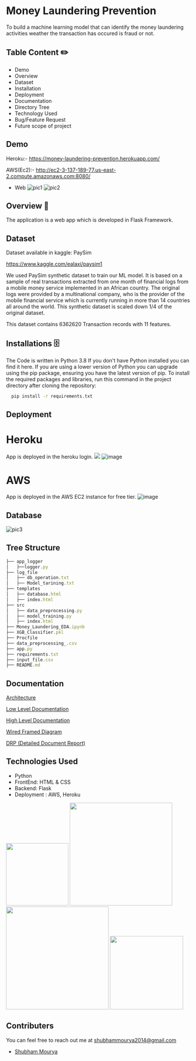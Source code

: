 
# Money Laundering Prevention

To build a machine learning model that can identify the money laundering activities weather the transaction has occured is fraud or not.

## Table Content ✏️
* Demo
* Overview
* Dataset
* Installation
* Deployment
* Documentation
* Directory Tree
* Technology Used
* Bug/Feature Request
* Future scope of project
## Demo
Heroku:- https://money-laundering-prevention.herokuapp.com/

AWS(Ec2):- http://ec2-3-137-189-77.us-east-2.compute.amazonaws.com:8080/

* Web
![pic1](https://user-images.githubusercontent.com/47842305/139574877-0f69b2d6-b1cc-4c57-9871-d36c5521425d.png)
![pic2](https://user-images.githubusercontent.com/47842305/139574888-6834b33d-0913-4a42-9a15-e3cea6f399ac.png)


## Overview  📜
The application is a web app which is developed in Flask Framework.

## Dataset  
Dataset available in kaggle: PaySim

https://www.kaggle.com/ealaxi/paysim1

We used PaySim synthetic dataset to train our ML model. It is based on a sample of real transactions extracted from one month of financial logs from a mobile money service implemented in an African country.
The original logs were provided by a multinational company, who is the provider of the mobile financial service which is currently running in more than 14 countries all around the world. This synthetic dataset is scaled down 1/4 of the original dataset.

This dataset contains 6362620 Transaction records with 11 features.

## Installations  🗄️
The Code is written in Python 3.8 If you don't have Python installed you can find it here. If you are using a lower version of Python you can upgrade using the pip package, ensuring you have the latest version of pip. To install the required packages and libraries, run this command in the project directory after cloning the repository:
```bash
  pip install -r requirements.txt
```
## Deployment

# Heroku
App is deployed in the heroku login. 
[![](https://i.imgur.com/dKmlpqX.png)](https://heroku.com)
![image]([![](https://i.imgur.com/dKmlpqX.png)](https://heroku.com))

# AWS
App is deployed in the AWS EC2 instance for free tier.
![image](https://user-images.githubusercontent.com/47842305/139574951-4d9f1732-456c-4862-b9c0-84f673c7f6b7.png)

## Database 
![pic3](https://user-images.githubusercontent.com/47842305/139574890-9579d928-05cb-4f5a-a345-b94de7c4edff.png)

## Tree Structure
```javascript
├── app_logger
│   ├──logger.py
├── log_file
│   ├── db_operation.txt
│   ├── Model_tarining.txt
├── templates
│   ├── database.html
│   ├── index.html
├── src
│   ├── data_preprocessing.py
│   ├── model_training.py
│   ├── index.html
├── Money_Laundering_EDA.ipynb
├── XGB_Classifier.pkl
├── Procfile
├── data_preprocessing_.csv
├── app.py
├── requirements.txt
├── input_file.csv
├── README.md

```


## Documentation

[Architecture](https://drive.google.com/file/d/18NdLeKn-km_UNrUmqlVfkjr07p7VS_R6/view?usp=sharing)

[Low Level Documentation](https://drive.google.com/file/d/1lOUOVy4hYDlY8_e1YQBSsK30NRFINX6g/view?usp=sharing)

[High Level Documentation](https://drive.google.com/file/d/1iM5hGrN410SSsK-6X13s17Ppaf4FoGM8/view?usp=sharing)

[Wired Framed Diagram](https://docs.google.com/document/d/1Rf90BJMVpcisedttbGoKxLp8tS9nJOJR/edit?usp=sharing&ouid=104872906058094005807&rtpof=true&sd=true)

[DRP (Detailed Document Report)](https://drive.google.com/file/d/1uVYkenlpnxiU302AqOVxicOPeIQLlrQe/view?usp=sharing)
## Technologies Used

* Python
* FrontEnd: HTML & CSS
* Backend: Flask 
* Deployment : AWS, Heroku

[<img target="_blank" src="https://flask.palletsprojects.com/en/1.1.x/_images/flask-logo.png" width=170>](https://flask.palletsprojects.com/en/1.1.x/) [<img target="_blank" src="https://user-images.githubusercontent.com/47842305/139575394-3e1fad0f-f2a1-45b2-a659-8aecc9124b1b.png" width=280>](https://cassandra.apache.org/_/index.html)[<img target="_blank" src="https://encrypted-tbn0.gstatic.com/images?q=tbn:ANd9GcSEHMPPej34qcJENKeCNdpqnZ5V9vLrmwVIvw&usqp=CAU" width=280>](https://aws.amazon.com/) [<img target="_blank" src="https://seeklogo.com/images/B/bootstrap-logo-69A1CCC10B-seeklogo.com.png" width=200>](https://getbootstrap.com/) 



## Contributers
You can feel free to reach out me at shubhammourya2014@gmail.com

- [Shubham Mourya](https://github.com/msahubham1)
